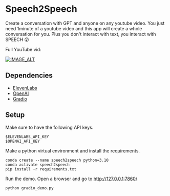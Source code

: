 # Speech2Speech

Create a conversation with GPT and anyone on any youtube video. You just need 1minute of a youtube video and this app will create a whole conversation for you. Plus you don't interact with text, you interact with SPEECH 😲

Full YouTube vid:

[![IMAGE_ALT](https://img.youtube.com/vi/kHYNoccEyFs/0.jpg)](https://www.youtube.com/live/kHYNoccEyFs)

## Dependencies

- [ElevenLabs](https://elevenlabs.com/)
- [OpenAI](https://openai.com/)
- [Gradio](https://gradio.app/)

## Setup

Make sure to have the following API keys.

```
$ELEVENLABS_API_KEY
$OPENAI_API_KEY
```

Make a python virtual environment and install the requirements.

```
conda create --name speech2speech python=3.10
conda activate speech2speech
pip install -r requirements.txt
```

Run the demo. Open a browser and go to http://127.0.0.1:7860/

```
python gradio_demo.py
```
